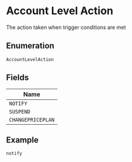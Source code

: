 
# Account Level Action

The action taken when trigger conditions are met

## Enumeration

`AccountLevelAction`

## Fields

| Name |
|  --- |
| `NOTIFY` |
| `SUSPEND` |
| `CHANGEPRICEPLAN` |

## Example

```
notify
```

